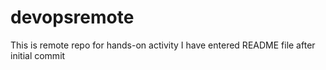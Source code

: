 # devopsremote
This is remote repo for hands-on activity
I have entered README file after initial commit
